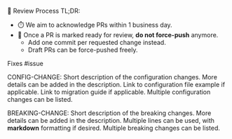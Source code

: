 📌 Review Process TL;DR:
- ⏱️ We aim to acknowledge PRs within 1 business day.
- 🚫 Once a PR is marked ready for review, **do not force-push** anymore.
    - Add one commit per requested change instead.
    - Draft PRs can be force-pushed freely.

Fixes #issue

CONFIG-CHANGE: Short description of the configuration changes.
  More details can be added in the description.
  Link to configuration file example if applicable.
  Link to migration guide if applicable.
  Multiple configuration changes can be listed.

BREAKING-CHANGE: Short description of the breaking changes.
  More details can be added in the description.
  Multiple lines can be used, with **markdown** formatting if desired.
  Multiple breaking changes can be listed.
